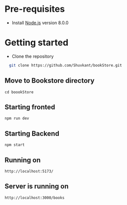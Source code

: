 # Pre-requisites

- Install [Node.js](https://nodejs.org/en/) version 8.0.0

# Getting started

- Clone the repository

```zsh
  git clone https://github.com/Shuvkant/bookStore.git
```

## Move to Bookstore directory

```
cd boookStore
```

## Starting fronted

```
npm run dev
```

## Starting Backend

```
npm start
```

## Running on

```
http://localhost:5173/
```

## Server is running on

```
http://localhost:3000/books
```

